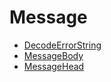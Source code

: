 # Message

<!-- START_INDEX -->
- [DecodeErrorString](./DecodeErrorString.sol/library.DecodeErrorString.md)
- [MessageBody](./MessageBody.sol/library.MessageBody.md)
- [MessageHead](./MessageHead.sol/library.MessageHead.md)
<!-- END_INDEX -->
